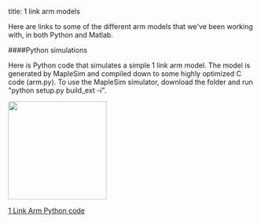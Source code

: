 title: 1 link arm models

Here are links to some of the different arm models that we've been working with, in both Python and Matlab.

####Python simulations

Here is Python code that simulates a simple 1 link arm model.
The model is generated by MapleSim and compiled down to some highly optimized C code (arm.py). To use the MapleSim simulator, download the folder and run 
"python setup.py build_ext -i". 

<img src="http://compneuro.uwaterloo.ca/files/OneLinkArm.png" style="width: 200px;">

[1 Link Arm Python code](https://github.com/studywolf/blog/tree/master/OSC/Arms/OneLinkArm)
